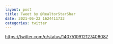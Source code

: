 ```yaml
--- 
layout: post 
title: Tweet by @RealtorStarShar 
date: 2021-06-22 1624411733 
categories: twitter 
--- 
```

https://twitter.com/o/status/1407510912127406087